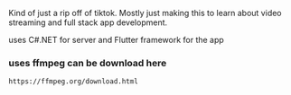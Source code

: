 Kind of just a rip off of tiktok. Mostly just making this to learn about video streaming and full stack app development.

uses C#.NET for server and Flutter framework for the app
### uses ffmpeg can be download here 

`https://ffmpeg.org/download.html`
